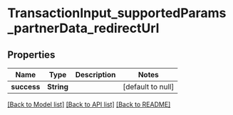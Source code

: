 # TransactionInput_supportedParams_partnerData_redirectUrl
## Properties

| Name | Type | Description | Notes |
|------------ | ------------- | ------------- | -------------|
| **success** | **String** |  | [default to null] |

[[Back to Model list]](../README.md#documentation-for-models) [[Back to API list]](../README.md#documentation-for-api-endpoints) [[Back to README]](../README.md)


